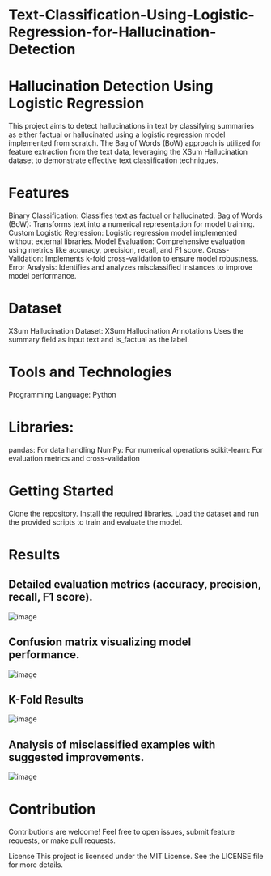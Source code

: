 # Text-Classification-Using-Logistic-Regression-for-Hallucination-Detection
# Hallucination Detection Using Logistic Regression

This project aims to detect hallucinations in text by classifying summaries as either factual or hallucinated using a logistic regression model implemented from scratch. The Bag of Words (BoW) approach is utilized for feature extraction from the text data, leveraging the XSum Hallucination dataset to demonstrate effective text classification techniques.

# Features
Binary Classification: Classifies text as factual or hallucinated.
Bag of Words (BoW): Transforms text into a numerical representation for model training.
Custom Logistic Regression: Logistic regression model implemented without external libraries.
Model Evaluation: Comprehensive evaluation using metrics like accuracy, precision, recall, and F1 score.
Cross-Validation: Implements k-fold cross-validation to ensure model robustness.
Error Analysis: Identifies and analyzes misclassified instances to improve model performance.

# Dataset
XSum Hallucination Dataset: XSum Hallucination Annotations
Uses the summary field as input text and is_factual as the label.

# Tools and Technologies
Programming Language: Python

# Libraries:
pandas: For data handling
NumPy: For numerical operations
scikit-learn: For evaluation metrics and cross-validation

# Getting Started
Clone the repository.
Install the required libraries.
Load the dataset and run the provided scripts to train and evaluate the model.

# Results

## Detailed evaluation metrics (accuracy, precision, recall, F1 score).
![image](https://github.com/user-attachments/assets/fc30eed3-b2a9-4ab4-9630-6eb9c8196197)


## Confusion matrix visualizing model performance.
![image](https://github.com/user-attachments/assets/9f3eae5f-cdd8-4625-8807-48c0891c2a1f)


## K-Fold Results
![image](https://github.com/user-attachments/assets/18151160-64ea-4682-8d32-6dc10dd8c6b7)


## Analysis of misclassified examples with suggested improvements.
![image](https://github.com/user-attachments/assets/e3b8741b-7a95-41c6-bbeb-d9785b6d995c)



# Contribution
Contributions are welcome! Feel free to open issues, submit feature requests, or make pull requests.

License
This project is licensed under the MIT License. See the LICENSE file for more details.
